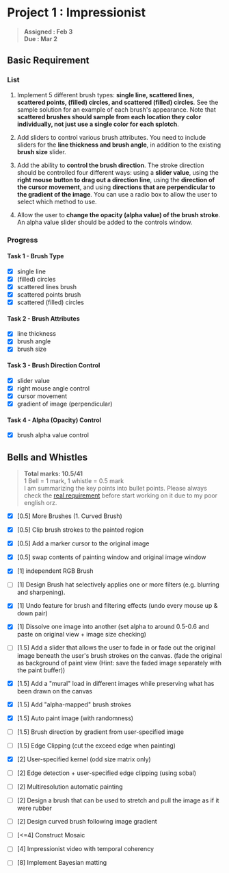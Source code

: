 # Project 1 : Impressionist
> **Assigned : Feb 3** \
> **Due : Mar 2**

## Basic Requirement

### List
1. Implement 5 different brush types: **single line, scattered lines, scattered points, (filled) circles, and scattered (filled) circles**. See the sample solution for an example of each brush's appearance. Note that **scattered brushes should sample from each location they color individually, not just use a single color for each splotch**.
   
2. Add sliders to control various brush attributes. You need to include sliders for the **line thickness and brush angle**, in addition to the existing **brush size** slider.
   
3. Add the ability to **control the brush direction**. The stroke direction should be controlled four different ways: using a **slider value**, using the **right mouse button to drag out a direction line**, using the **direction of the cursor movement**, and using **directions that are perpendicular to the gradient of the image**. You can use a radio box to allow the user to select which method to use.
   
4. Allow the user to **change the opacity (alpha value) of the brush stroke**. An alpha value slider should be added to the controls window. 

### Progress
#### Task 1 - Brush Type
- [X] single line 
- [X] (filled) circles
- [X] scattered lines brush
- [X] scattered points brush
- [X] scattered (filled) circles

#### Task 2 - Brush Attributes
- [X] line thickness
- [X] brush angle
- [X] brush size

#### Task 3 - Brush Direction Control
- [X] slider value
- [X] right mouse angle control
- [X] cursor movement
- [X] gradient of image (perpendicular)

#### Task 4 - Alpha (Opacity) Control
- [X] brush alpha value control

## Bells and Whistles
> **Total marks: 10.5/41** \
> 1 Bell = 1 mark, 1 whistle = 0.5 mark\
> I am summarizing the key points into bullet points. Please always check the [real requirement](https://course.cse.ust.hk/comp4411/Password_Only/projects/impressionist/index.html) before start working on it due to my poor english orz.

- [X] [0.5] More Brushes (1. Curved Brush)
- [X] [0.5] Clip brush strokes to the painted region
- [X] [0.5] Add a marker cursor to the original image
- [X] [0.5] swap contents of painting window and original image window
- [X] [1] independent RGB Brush
- [ ] [1] Design Brush hat selectively applies one or more filters (e.g. blurring and sharpening). 
- [X] [1] Undo feature for brush and filtering effects (undo every mouse up & down pair)
- [X] [1] Dissolve one image into another (set alpha to around 0.5-0.6 and paste on original view + image size checking)
- [ ] [1.5] Add a slider that allows the user to fade in or fade out the original image beneath the user's brush strokes on the canvas. (fade the original as background of paint view (Hint: save the faded image separately with the paint buffer))

- [X] [1.5] Add a "mural" load in different images while preserving what has been drawn on the canvas
- [X] [1.5] Add "alpha-mapped" brush strokes
- [X] [1.5] Auto paint image (with randomness)
- [ ] [1.5] Brush direction by gradient from user-specified image
- [ ] [1.5] Edge Clipping (cut the exceed edge when painting)

- [X] [2] User-specified kernel (odd size matrix only)
- [ ] [2] Edge detection + user-specified edge clipping (using sobal)
- [ ] [2] Multiresolution automatic painting
- [ ] [2] Design a brush that can be used to stretch and pull the image as if it were rubber
- [ ] [2] Design curved brush following image gradient
- [ ] [<=4] Construct Mosaic
- [ ] [4] Impressionist video with temporal coherency
- [ ] [8] Implement Bayesian matting
